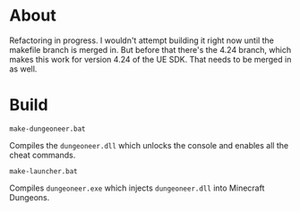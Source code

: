 
# About

Refactoring in progress. I wouldn't attempt building it right now until the makefile branch
is merged in. But before that there's the 4.24 branch, which makes this work for version
4.24 of the UE SDK. That needs to be merged in as well.

# Build

`make-dungeoneer.bat`

Compiles the `dungeoneer.dll` which unlocks the console and enables all the cheat commands.

`make-launcher.bat`

Compiles `dungeoneer.exe` which injects `dungeoneer.dll` into Minecraft Dungeons.
